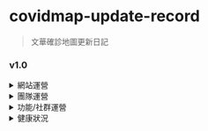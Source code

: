 # covidmap-update-record
> 文華確診地圖更新日記
### v1.0
<Details>
<Summary>網站運營</Summary>
<Pre>
- 網站初始化
- 基本功能完善
- 網頁基本框架完成
- 基本CSRF防禦
- 第三方紅隊測試
- 購置domain&ssl-> whcsc.club
- 找不到金主
- 購置雲主機
 - 系統架設完成
 </Pre>
 </Details>
 
 <Details>
<Summary>團隊運營</Summary>
<Pre>
- 新增linebot負責人
- 新增美宣
</Pre>
</Details>

<Details>
<Summary>功能/社群運營</Summary>
<Pre>
- 5/3校長會議 -> 成功取得校方授權
- 5/4學務主任會議 -> 獲取疫情相關資訊、完成初步資訊交握
- 5/5學務主任、健康中心會議 -> 校方網站預期功能整理、訊息結構更新
- linebot帳號架設、訊息測試完成
- 唯一social media instagram帳號架設完成
</Pre>
</Details>


<Details>
<Summary>健康狀況</Summary>
<Pre>
- linebot帳號架設、訊息測試完成
- 唯一social media instagram帳號架設完成
- 還沒死透
</Pre>
</Details>
